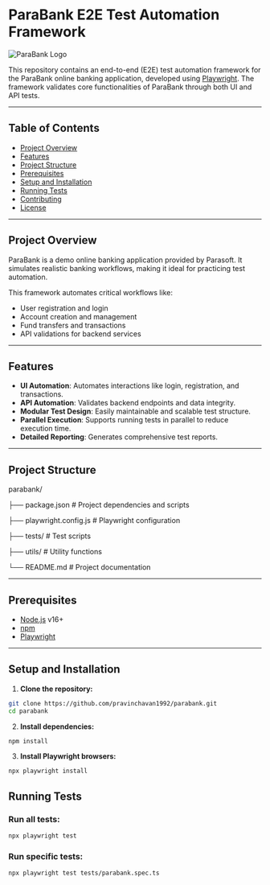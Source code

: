 # ParaBank E2E Test Automation Framework

![ParaBank Logo](https://github.com/parasoft/parabank/raw/master/src/main/webapp/images/logo.png)

This repository contains an end-to-end (E2E) test automation framework for the ParaBank online banking application, developed using [Playwright](https://playwright.dev/). The framework validates core functionalities of ParaBank through both UI and API tests.

---

## Table of Contents

- [Project Overview](#project-overview)
- [Features](#features)
- [Project Structure](#project-structure)
- [Prerequisites](#prerequisites)
- [Setup and Installation](#setup-and-installation)
- [Running Tests](#running-tests)
- [Contributing](#contributing)
- [License](#license)

---

## Project Overview

ParaBank is a demo online banking application provided by Parasoft. It simulates realistic banking workflows, making it ideal for practicing test automation.

This framework automates critical workflows like:

- User registration and login
- Account creation and management
- Fund transfers and transactions
- API validations for backend services

---

## Features

- **UI Automation**: Automates interactions like login, registration, and transactions.
- **API Automation**: Validates backend endpoints and data integrity.
- **Modular Test Design**: Easily maintainable and scalable test structure.
- **Parallel Execution**: Supports running tests in parallel to reduce execution time.
- **Detailed Reporting**: Generates comprehensive test reports.

---

## Project Structure

parabank/

├── package.json # Project dependencies and scripts           

├── playwright.config.js # Playwright configuration

├── tests/ # Test scripts

├── utils/ # Utility functions

└── README.md # Project documentation



---

## Prerequisites

- [Node.js](https://nodejs.org/) v16+
- [npm](https://www.npmjs.com/)
- [Playwright](https://playwright.dev/)

---

## Setup and Installation

1. **Clone the repository:**
```bash
git clone https://github.com/pravinchavan1992/parabank.git
cd parabank
```

2. **Install dependencies:**
```bash
npm install
```

3. **Install Playwright browsers:**
```bash
npx playwright install
```
## Running Tests
### Run all tests:
```bash
npx playwright test
```
### Run specific tests:
``` bash
npx playwright test tests/parabank.spec.ts
```
